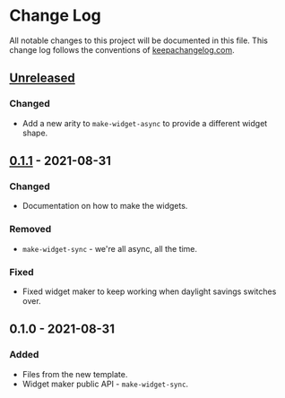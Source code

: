# Change Log
All notable changes to this project will be documented in this file. This change log follows the conventions of [keepachangelog.com](http://keepachangelog.com/).

## [Unreleased]
### Changed
- Add a new arity to `make-widget-async` to provide a different widget shape.

## [0.1.1] - 2021-08-31
### Changed
- Documentation on how to make the widgets.

### Removed
- `make-widget-sync` - we're all async, all the time.

### Fixed
- Fixed widget maker to keep working when daylight savings switches over.

## 0.1.0 - 2021-08-31
### Added
- Files from the new template.
- Widget maker public API - `make-widget-sync`.

[Unreleased]: https://github.com/ntestoc/proana/compare/0.1.1...HEAD
[0.1.1]: https://github.com/ntestoc/proana/compare/0.1.0...0.1.1

